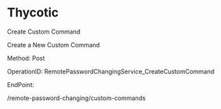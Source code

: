 #     Thycotic


Create Custom Command

Create a New Custom Command

Method: Post

OperationID: RemotePasswordChangingService_CreateCustomCommand

EndPoint:

/remote-password-changing/custom-commands

